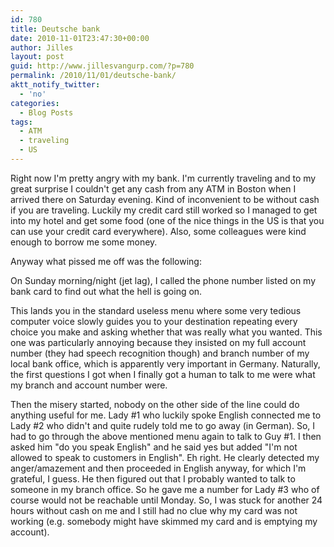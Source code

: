 ```yaml
---
id: 780
title: Deutsche bank
date: 2010-11-01T23:47:30+00:00
author: Jilles
layout: post
guid: http://www.jillesvangurp.com/?p=780
permalink: /2010/11/01/deutsche-bank/
aktt_notify_twitter:
  - 'no'
categories:
  - Blog Posts
tags:
  - ATM
  - traveling
  - US
---
```

Right now I'm pretty angry with my bank. I'm currently traveling and to my great surprise I couldn't get any cash from any ATM in Boston when I arrived there on Saturday evening. Kind of inconvenient to be without cash if you are traveling. Luckily my credit card still worked so I managed to get into my hotel and get some food (one of the nice things in the US is that you can use your credit card everywhere). Also, some colleagues were kind enough to borrow me some money.

Anyway what pissed me off was the following:

On Sunday morning/night (jet lag), I called the phone number listed on my bank card to find out what the hell is going on.

This lands you in the standard useless menu where some very tedious computer voice slowly guides you to your destination repeating every choice you make and asking whether that was really what you wanted. This one was particularly annoying because they insisted on my full account number (they had speech recognition though) and branch number of my local bank office, which is apparently very important in Germany. Naturally, the first questions I got when I finally got a human to talk to me were what my branch and account number were.

Then the misery started, nobody on the other side of the line could do anything useful for me. Lady #1 who luckily spoke English connected me to Lady #2 who didn't and quite rudely told me to go away (in German). So, I had to go through the above mentioned menu again to talk to Guy #1. I then asked him "do you speak English" and he said yes but added "I'm not allowed to speak to customers in English". Eh right. He clearly detected my anger/amazement and then proceeded in English anyway, for which I'm grateful, I guess. He then figured out that I probably wanted to talk to someone in my branch office. So he gave me a number for Lady #3 who of course would not be reachable until Monday. So, I was stuck for another 24 hours without cash on me and I still had no clue why my card was not working (e.g. somebody might have skimmed my card and is emptying my account).